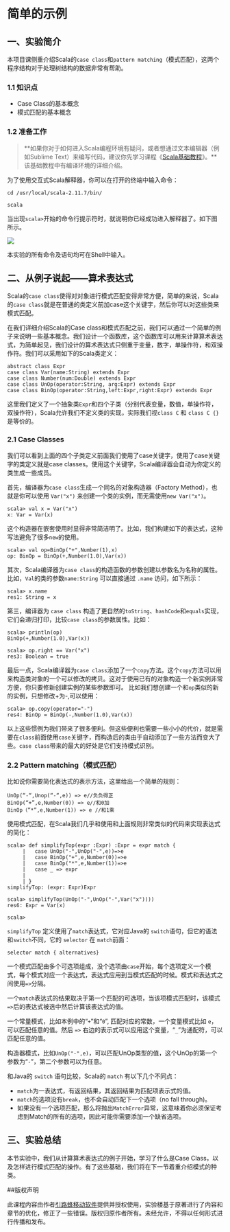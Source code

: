 # 简单的示例


## 一、实验简介

本项目课侧重介绍Scala的`case class`和`pattern matching`（模式匹配），这两个程序结构对于处理树结构的数据非常有帮助。

### 1.1 知识点

- Case Class的基本概念
- 模式匹配的基本概念

### 1.2 准备工作

>**如果你对于如何进入Scala编程环境有疑问，或者想通过文本编辑器（例如Sublime Text）来编写代码，建议你先学习课程《[Scala基础教程](https://www.shiyanlou.com/courses/490)》。**该基础教程中有编译环境的详细介绍。

为了使用交互式Scala解释器，你可以在打开的终端中输入命令：

```
cd /usr/local/scala-2.11.7/bin/

scala
```

当出现`scala>`开始的命令行提示符时，就说明你已经成功进入解释器了。如下图所示。

![](https://dn-anything-about-doc.qbox.me/document-uid162034labid1679timestamp1454472982090.png/wm)

本实验的所有命令及语句均可在Shell中输入。


## 二、从例子说起——算术表达式

Scala的`case class`使得对对象进行模式匹配变得非常方便，简单的来说，Scala的`case class`就是在普通的类定义前加case这个关键字，然后你可以对这些类来模式匹配。

在我们详细介绍Scala的Case class和模式匹配之前，我们可以通过一个简单的例子来说明一些基本概念。我们设计一个函数库，这个函数库可以用来计算算术表达式，为简单起见，我们设计的算术表达式只侧重于变量，数字，单操作符，和双操作符。我们可以采用如下的Scala类定义：

```
abstract class Expr
case class Var(name:String) extends Expr
case class Number(num:Double) extends Expr
case class UnOp(operator:String, arg:Expr) extends Expr
case class BinOp(operator:String,left:Expr,right:Expr) extends Expr
```
这里我们定义了一个抽象类`Expr`和四个子类（分别代表变量，数值，单操作符，双操作符），Scala允许我们不定义类的实现，实际我们视`class C` 和 `class C {}`是等价的。

### 2.1 Case Classes
我们可以看到上面的四个子类定义前面我们使用了case关键字，使用了case关键字的类定义就是case classes。使用这个关键字，Scala编译器会自动为你定义的类生成一些成员。


首先，编译器为`case class`生成一个同名的对象构造器（Factory Method），也就是你可以使用 `Var("x")` 来创建一个类的实例，而无需使用`new Var("x")`。

```
scala> val x = Var("x")
x: Var = Var(x)
```

这个构造器在嵌套使用时显得非常简洁明了。比如，我们构建如下的表达式，这种写法避免了很多`new`的使用。

```
scala> val op=BinOp("+",Number(1),x)
op: BinOp = BinOp(+,Number(1.0),Var(x))
```
其次，Scala编译器为`case class`的构造函数的参数创建以参数名为名称的属性。比如，`Val`的类的参数`name:String` 可以直接通过 `.name` 访问，如下所示：

```
scala> x.name
res1: String = x
```

第三，编译器为 `case class` 构造了更自然的`toString`、`hashCode`和`equals`实现，它们会递归打印，比较`case class`的参数属性。比如：

```
scala> println(op)
BinOp(+,Number(1.0),Var(x))

scala> op.right == Var("x")
res3: Boolean = true
```

最后一点，Scala编译器为`case class`添加了一个`copy`方法。这个`copy`方法可以用来构造类对象的一个可以修改的拷贝。这对于使用已有的对象构造一个新实例非常方便，你只要修新创建实例的某些参数即可。
比如我们想创建一个和`op`类似的新的实例，只想修改+为-,可以使用：

```
scala> op.copy(operator="-")
res4: BinOp = BinOp(-,Number(1.0),Var(x))
```

以上这些惯例为我们带来了很多便利。但这些便利也需要一些小小的代价，就是需要在`class`前面使用`case`关键字，而构造后的类由于自动添加了一些方法而变大了些。`case class`带来的最大的好处是它们支持模式识别。

### 2.2 Pattern matching（模式匹配）

比如说你需要简化表达式的表示方法，这里给出一个简单的规则：

```
UnOp(“-“,Unop(“-“,e)) => e//负负得正
BinOp(“+”,e,Number(0)) => e//和0加
BinOp（”*”,e,Number(1)) => e //和1乘
```

使用模式匹配，在Scala我们几乎和使用和上面规则非常类似的代码来实现表达式的简化：

```
scala> def simplifyTop(expr :Expr) :Expr = expr match {
     |   case UnOp("-",UnOp("-",e))=>e
     |   case BinOp("+",e,Number(0))=>e
     |   case BinOp("*",e,Number(1))=>e
     |   case _ => expr
     |    
     | }
simplifyTop: (expr: Expr)Expr 

scala> simplifyTop(UnOp("-",UnOp("-",Var("x"))))
res6: Expr = Var(x)
 
scala>
```

`simplifyTop` 定义使用了`match`表达式，它对应Java的 `switch`语句，但它的语法和`switch`不同，它的 `selector` 在 `match`前面：

```
selector match { alternatives}
```

一个模式匹配由多个可选项组成，没个选项由`case`开始，每个选项定义一个模式，每个模式对应一个表达式，表达式应用到当模式匹配的时候。模式和表达式之间使用`=>`分隔。


一个`match`表达式的结果取决于第一个匹配的可选项，当该项模式匹配时，该模式`=>`后的表达式被选中然后计算该表达式的值。


一个常量模式，比如本例中的“`+`”和“`0`”, 匹配对应的常数，一个变量模式比如 `e`，可以匹配任意的值。然后 `=>` 右边的表示式可以应用这个变量，“`_`”为通配符，可以匹配任意的值。


构造器模式，比如`UnOp("-",e)`，可以匹配UnOp类型的值，这个UnOp的第一个参数为“`-`”，第二个参数可以为任意。

和Java的 `switch` 语句比较，Scala的 `match` 有以下几个不同点：

- `match`为一表达式，有返回结果，其返回结果为匹配项表示式的值。
- `match`的选项没有`break`，也不会自动匹配下一个选项（no fall through)。
- 如果没有一个选项匹配，那么将抛出`MatchError`异常，这意味着你必须保证考虑到Match的所有的选项，因此可能你需要添加一个缺省选项。

## 三、实验总结

本节实验中，我们从计算算术表达式的例子开始，学习了什么是Case Class，以及怎样进行模式匹配的操作。有了这些基础，我们将在下一节着重介绍模式的种类。

##版权声明

此课程内容由作者[引路蜂移动软件](http://www.imobilebbs.com/)提供并授权使用，实验楼基于原著进行了内容和章节的优化，修正了一些错误。版权归原作者所有。未经允许，不得以任何形式进行传播和发布。
